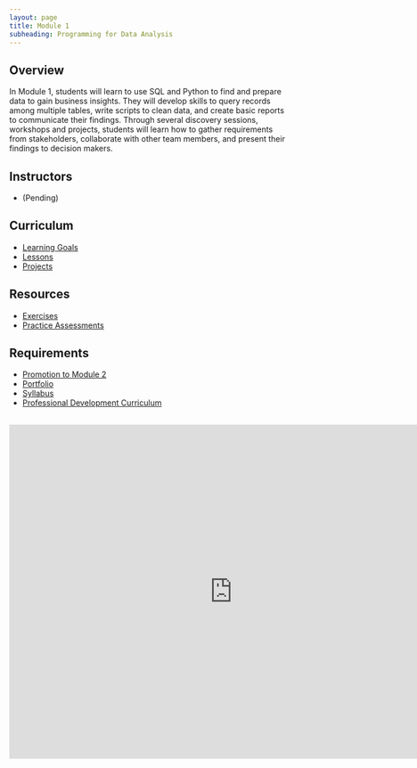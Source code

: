 ```yaml
---
layout: page
title: Module 1
subheading: Programming for Data Analysis
---
```


## Overview

In Module 1, students will learn to use SQL and Python to find and prepare data to gain business insights. They will develop skills to query records among multiple tables, write scripts to clean data, and create basic reports to communicate their findings. Through several discovery sessions, workshops and projects, students will learn how to gather requirements from stakeholders, collaborate with other team members, and present their findings to decision makers.

## Instructors

* (Pending)

## Curriculum

* [Learning Goals](./learning_goals)
* [Lessons](./lessons)
* [Projects](./projects)

## Resources

* [Exercises](./exercises)
* [Practice Assessments](./practice_assessments)

## Requirements

* [Promotion to Module 2](./promotion)
* [Portfolio](./portfolios)
* [Syllabus](./syllabus)
* [Professional Development Curriculum](https://careerdev.turing.io/module_one/)

<br>

<iframe src="https://calendar.google.com/calendar/embed?src=c_ivg8ea7tvahl0fjur2rqj48388%40group.calendar.google.com&ctz=America/Denver&mode=week" style="border: 0" width="800" height="600" frameborder="0" scrolling="no"></iframe>
